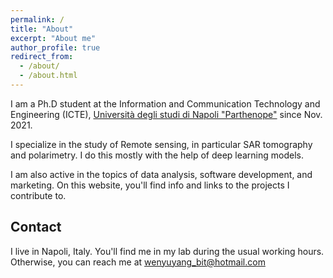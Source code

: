 ```yaml
---
permalink: /
title: "About"
excerpt: "About me"
author_profile: true
redirect_from: 
  - /about/
  - /about.html
---
```


I am a Ph.D student at the Information and Communication Technology and Engineering (ICTE), [Università degli studi di Napoli "Parthenope"](https://www.uniparthenope.it/) since Nov. 2021.

I specialize in the study of Remote sensing, in particular SAR tomography and polarimetry. I do this mostly with the help of deep learning models.

I am also active in the topics of data analysis, software development, and marketing. On this website, you'll find info and links to the projects I contribute to.

Contact
------
I live in Napoli, Italy. You'll find me in my lab during the usual working hours. Otherwise, you can reach me at wenyuyang_bit@hotmail.com
